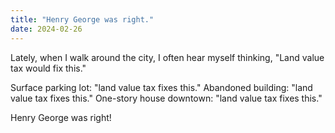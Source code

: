 ```yaml
---
title: "Henry George was right."
date: 2024-02-26
---
```


Lately, when I walk around the city, I often hear myself thinking, "Land value tax would fix this." 

Surface parking lot: "land value tax fixes this."
Abandoned building: "land value tax fixes this."
One-story house downtown: "land value tax fixes this."

Henry George was right!
